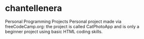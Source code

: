 # chantellenera
Personal Programming Projects
Personal project made via freeCodeCamp.org: the project is called CatPhotoApp and is only a beginner project using basic HTML coding skills. 
